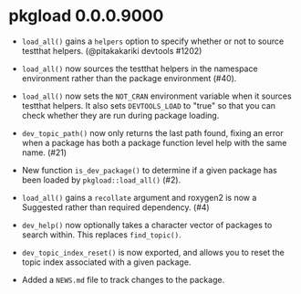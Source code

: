 # pkgload 0.0.0.9000

* `load_all()` gains a `helpers` option to specify whether or not to
  source testthat helpers. (@pitakakariki devtools #1202)

* `load_all()` now sources the testthat helpers in the namespace environment
  rather than the package environment (#40).

* `load_all()` now sets the `NOT_CRAN` environment variable when it
  sources testthat helpers. It also sets `DEVTOOLS_LOAD` to "true" so
  that you can check whether they are run during package loading.

* `dev_topic_path()` now only returns the last path found, fixing an error
  when a package has both a package function level help with the same name.
  (#21)

* New function `is_dev_package()` to determine if a given package has been loaded
  by `pkgload::load_all()` (#2).

* `load_all()` gains a `recollate` argument and roxygen2 is now a Suggested
  rather than required dependency. (#4)

* `dev_help()` now optionally takes a character vector of packages to
  search within.  This replaces `find_topic()`.
  
* `dev_topic_index_reset()` is now exported, and allows you to reset
  the topic index associated with a given package.

* Added a `NEWS.md` file to track changes to the package.



